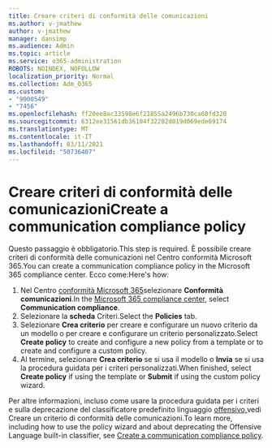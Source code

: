 ```yaml
---
title: Creare criteri di conformità delle comunicazioni
ms.author: v-jmathew
author: v-jmathew
manager: dansimp
ms.audience: Admin
ms.topic: article
ms.service: o365-administration
ROBOTS: NOINDEX, NOFOLLOW
localization_priority: Normal
ms.collection: Adm_O365
ms.custom:
- "9000549"
- "7456"
ms.openlocfilehash: ff20ee8ac33598e6f21855a2496b730ca60fd320
ms.sourcegitcommit: 6312ee31561db36104f32282d019d069ede69174
ms.translationtype: MT
ms.contentlocale: it-IT
ms.lasthandoff: 03/11/2021
ms.locfileid: "50736407"
---
```

# <a name="create-a-communication-compliance-policy"></a><span data-ttu-id="30eb4-102">Creare criteri di conformità delle comunicazioni</span><span class="sxs-lookup"><span data-stu-id="30eb4-102">Create a communication compliance policy</span></span>

<span data-ttu-id="30eb4-103">Questo passaggio è obbligatorio.</span><span class="sxs-lookup"><span data-stu-id="30eb4-103">This step is required.</span></span> <span data-ttu-id="30eb4-104">È possibile creare criteri di conformità delle comunicazioni nel Centro conformità Microsoft 365.</span><span class="sxs-lookup"><span data-stu-id="30eb4-104">You can create a communication compliance policy in the Microsoft 365 compliance center.</span></span> <span data-ttu-id="30eb4-105">Ecco come:</span><span class="sxs-lookup"><span data-stu-id="30eb4-105">Here's how:</span></span>

1. <span data-ttu-id="30eb4-106">Nel Centro [conformità Microsoft 365](https://go.microsoft.com/fwlink/?linkid=2130502)selezionare **Conformità comunicazioni**.</span><span class="sxs-lookup"><span data-stu-id="30eb4-106">In the [Microsoft 365 compliance center](https://go.microsoft.com/fwlink/?linkid=2130502), select **Communication compliance**.</span></span>
2. <span data-ttu-id="30eb4-107">Selezionare la **scheda** Criteri.</span><span class="sxs-lookup"><span data-stu-id="30eb4-107">Select the **Policies** tab.</span></span>
3. <span data-ttu-id="30eb4-108">Selezionare **Crea criterio** per creare e configurare un nuovo criterio da un modello o per creare e configurare un criterio personalizzato.</span><span class="sxs-lookup"><span data-stu-id="30eb4-108">Select **Create policy** to create and configure a new policy from a template or to create and configure a custom policy.</span></span>
4. <span data-ttu-id="30eb4-109">Al termine, selezionare **Crea criterio** se si usa il modello o **Invia** se si usa la procedura guidata per i criteri personalizzati.</span><span class="sxs-lookup"><span data-stu-id="30eb4-109">When finished, select **Create policy** if using the template or **Submit** if using the custom policy wizard.</span></span>

<span data-ttu-id="30eb4-110">Per altre informazioni, incluso come usare la procedura guidata per i criteri e sulla deprecazione del classificatore predefinito linguaggio [offensivo,](https://go.microsoft.com/fwlink/?linkid=2129079)vedi Creare un criterio di conformità delle comunicazioni.</span><span class="sxs-lookup"><span data-stu-id="30eb4-110">To learn more, including how to use the policy wizard and about deprecating the Offensive Language built-in classifier, see [Create a communication compliance policy](https://go.microsoft.com/fwlink/?linkid=2129079).</span></span>
